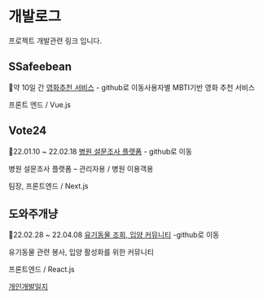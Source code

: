 # 개발로그
프로젝트 개발관련 링크 입니다.





## SSafeebean
📅약 10일 간
[영화추천 서비스](https://github.com/Hyojeong721/ssafee_bean_client) - github로 이동사용자별 MBTI기반 영화 추천 서비스 

프론트 엔드 / Vue.js





## Vote24
📅22.01.10 ~ 22.02.18
[병원 설문조사 플랫폼](https://github.com/Hyojeong721/velog/blob/default/Vote24.md) - github로 이동

병원 설문조사 플랫폼 – 관리자용 / 병원 이용객용

팀장, 프론트엔드 / Next.js





## 도와주개냥
📅22.02.28 ~ 22.04.08
[유기동물 조회, 입양 커뮤니티](https://github.com/pinako-and-the-geniuses/help-dogs-and-cats) -github로 이동

유기동물 관련 봉사, 입양 활성화를 위한 커뮤니티 

프론트엔드 / React.js 

[개인개발일지](https://velog.io/@ase0574/%EB%8F%84%EC%99%80%EC%A3%BC%EA%B0%9C%EB%83%A5-%EA%B0%9C%EB%B0%9C%EC%9D%BC%EC%A7%80)
